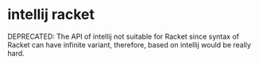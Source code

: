 # intellij racket

DEPRECATED: The API of intellij not suitable for Racket since syntax of Racket can have infinite variant, therefore, based on intellij would be really hard.
